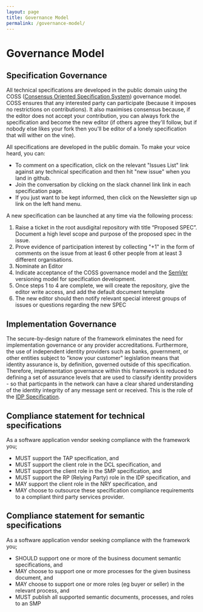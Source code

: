 ```yaml
---
layout: page
title: Governance Model
permalink: /governance-model/
---
```

# Governance Model

## Specification Governance
All technical specifications are developed in the public domain using the COSS ([Consensus Oriented Specification System](https://rfc.unprotocols.org/spec:2/COSS/)) governance model. COSS ensures that any interested party can participate (because it imposes no restrictions on contributions). It also maximises consensus because, if the editor does not accept your contribution, you can always fork the specification and become the new editor (if others agree they'll follow, but if nobody else likes your fork then you'll be editor of a lonely specification that will wither on the vine).

All specifications are developed in the public domain. To make your voice heard, you can:

 * To comment on a specification, click on the relevant "Issues List" link against any technical specification and then hit "new issue" when you land in github.
 * Join the conversation by clicking on the slack channel link link in each specification page.
 * If you just want to be kept informed, then click on the Newsletter sign up link on the left hand menu.

A new specification can be launched at any time via the following process:

 1. Raise a ticket in the root ausdigital repository with title “Proposed SPEC”. Document a high level scope and purpose of the proposed spec in the issue.
 2. Prove evidence of participation interest by collecting "+1" in the form of comments on the issue from at least 6 other people from at least 3 different organisations.
 3. Nominate an Editor
 4. Indicate acceptance of the COSS governance model and the [SemVer](http://semver.org/) versioning model for specification development.
  5. Once steps 1 to 4 are complete, we will create the repository, give the editor write access, and add the default document template
 6. The new editor should then notify relevant special interest groups of issues or questions regarding the new SPEC

## Implementation Governance
The secure-by-design nature of the framework eliminates the need for implementation governance or any provider accreditations. Furthermore, the use of independent identity providers such as banks, government, or other entities subject to "know your customer" legislation means that identity assurance is, by definition, governed outside of this specification. Therefore, implementation governance within this framework is reduced to defining a set of assurance levels that are used to classify identity providers - so that particpants in the network can have a clear shared understanding of the identity integrity of any message sent or received. This is the role of the [IDP Specification](https://identity-provider.readthedocs.org/).

## Compliance statement for technical specifications

As a software application vendor seeking compliance with the framework you;

 * MUST support the TAP specification, and
 * MUST support the client role in the DCL specification, and
 * MUST support the client role in the SMP specification, and
 * MUST support the RP (Relying Party) role in the IDP specification, and
 * MAY support the client role in the NRY specification, and
 * MAY choose to outsource these specification compliance requirements to a compliant third party services provider.

## Compliance statement for semantic specifications

As a software application vendor seeking compliance with the framework you;

 * SHOULD support one or more of the business document semantic specifications, and
 * MAY choose to support one or more processes for the given business document, and
 * MAY choose to support one or more roles (eg buyer or seller) in the relevant process, and
 * MUST publish all supported semantic documents, processes, and roles to an SMP

